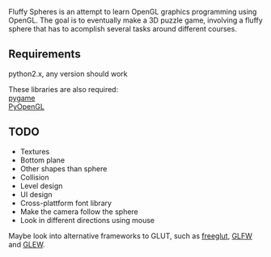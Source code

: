 Fluffy Spheres is an attempt to learn OpenGL graphics programming using OpenGL.
The goal is to eventually make a 3D puzzle game, involving a fluffy sphere that has to
acomplish several tasks around different courses.

## Requirements ##
python2.x, any version should work

These libraries are also required:  
[pygame](http://www.pygame.org/news.html "pygame")  
[PyOpenGL](http://pyopengl.sourceforge.net/ "PyOpenGL")  

## TODO ##
* Textures
* Bottom plane
* Other shapes than sphere
* Collision
* Level design
* UI design
* Cross-plattform font library
* Make the camera follow the sphere
* Look in different directions using mouse

Maybe look into alternative frameworks to GLUT, such as [freeglut](http://freeglut.sourceforge.net/ "freeglut"),
[GLFW](http://www.glfw.org/ "GLFW") and [GLEW](http://glew.sourceforge.net/ "GLEW").
